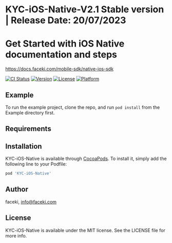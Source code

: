 # KYC-iOS-Native-V2.1 Stable version | Release Date: 20/07/2023 
# Get Started with iOS Native documentation and steps 
https://docs.faceki.com/mobile-sdk/native-ios-sdk 


[![CI Status](https://img.shields.io/travis/faceki/KYC-iOS-Native.svg?style=flat)](https://travis-ci.org/faceki/KYC-iOS-Native)
[![Version](https://img.shields.io/cocoapods/v/KYC-iOS-Native.svg?style=flat)](https://cocoapods.org/pods/KYC-iOS-Native)
[![License](https://img.shields.io/cocoapods/l/KYC-iOS-Native.svg?style=flat)](https://cocoapods.org/pods/KYC-iOS-Native)
[![Platform](https://img.shields.io/cocoapods/p/KYC-iOS-Native.svg?style=flat)](https://cocoapods.org/pods/KYC-iOS-Native)

## Example

To run the example project, clone the repo, and run `pod install` from the Example directory first.

## Requirements

## Installation

KYC-iOS-Native is available through [CocoaPods](https://cocoapods.org). To install
it, simply add the following line to your Podfile:

```ruby
pod 'KYC-iOS-Native'
```

## Author

faceki, info@faceki.com

## License

KYC-iOS-Native is available under the MIT license. See the LICENSE file for more info.
